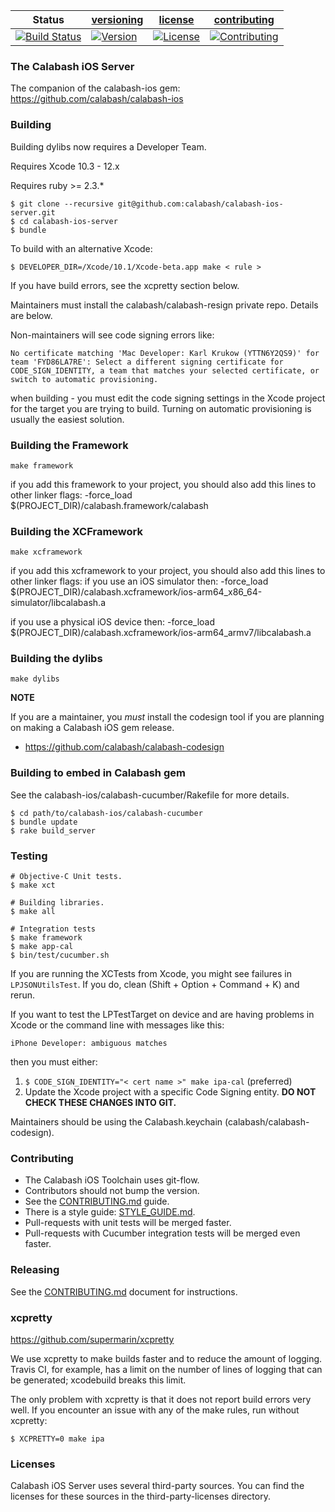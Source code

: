 | Status | [versioning](VERSIONING.md) | [license](LICENSE) | [contributing](CONTRIBUTING.md)|
|--------|-----------------------------|--------------------|--------------------------------|
|[![Build Status](https://calabash-ci.xyz/buildStatus/icon?job=calabash-ios-server/develop)](https://calabash-ci.xyz/job/calabash-ios-server/develop)| [![Version](https://img.shields.io/badge/version-0.23.4-green.svg)](https://img.shields.io/badge/version-0.23.4-green.svg) |[![License](https://img.shields.io/badge/licence-Eclipse-blue.svg)](http://opensource.org/licenses/EPL-1.0) | [![Contributing](https://img.shields.io/badge/contrib-gitflow-orange.svg)](https://www.atlassian.com/git/tutorials/comparing-workflows/gitflow-workflow/)|

### The Calabash iOS Server


The companion of the calabash-ios gem:  https://github.com/calabash/calabash-ios

### Building

Building dylibs now requires a Developer Team.

Requires Xcode 10.3 - 12.x

Requires ruby >= 2.3.*

```
$ git clone --recursive git@github.com:calabash/calabash-ios-server.git
$ cd calabash-ios-server
$ bundle
```

To build with an alternative Xcode:

```
$ DEVELOPER_DIR=/Xcode/10.1/Xcode-beta.app make < rule >
```

If you have build errors, see the xcpretty section below.

Maintainers must install the calabash/calabash-resign private repo.
Details are below.

Non-maintainers will see code signing errors like:

```
No certificate matching 'Mac Developer: Karl Krukow (YTTN6Y2QS9)' for
team 'FYD86LA7RE': Select a different signing certificate for
CODE_SIGN_IDENTITY, a team that matches your selected certificate, or
switch to automatic provisioning.
```

when building - you must edit the code signing settings in the Xcode
project for the target you are trying to build.  Turning on automatic
provisioning is usually the easiest solution.

### Building the Framework

```
make framework
```

if you add this framework to your project, you should also add this lines to other linker flags:
-force_load
$(PROJECT_DIR)/calabash.framework/calabash

### Building the XCFramework
```
make xcframework
```

if you add this xcframework to your project, you should also add this lines to other linker flags:
if you use an iOS simulator then:
-force_load
$(PROJECT_DIR)/calabash.xcframework/ios-arm64_x86_64-simulator/libcalabash.a

if you use a physical iOS device then:
-force_load
$(PROJECT_DIR)/calabash.xcframework/ios-arm64_armv7/libcalabash.a

### Building the dylibs

```
make dylibs
```

**NOTE**

If you are a maintainer, you _must_ install the codesign tool
if you are planning on making a Calabash iOS gem release.

* https://github.com/calabash/calabash-codesign

### Building to embed in Calabash gem

See the calabash-ios/calabash-cucumber/Rakefile for more details.

```
$ cd path/to/calabash-ios/calabash-cucumber
$ bundle update
$ rake build_server
```

### Testing

```
# Objective-C Unit tests.
$ make xct

# Building libraries.
$ make all

# Integration tests
$ make framework
$ make app-cal
$ bin/test/cucumber.sh
```

If you are running the XCTests from Xcode, you might see failures in
`LPJSONUtilsTest`.  If you do, clean (Shift + Option + Command + K)
and rerun.

If you want to test the LPTestTarget on device and are having problems
in Xcode or the command line with messages like this:

```
iPhone Developer: ambiguous matches
```

then you must either:

1. `$ CODE_SIGN_IDENTITY="< cert name >" make ipa-cal` (preferred)
2. Update the Xcode project with a specific Code Signing entity.  **DO
   NOT CHECK THESE CHANGES INTO GIT.**

Maintainers should be using the Calabash.keychain
(calabash/calabash-codesign).

### Contributing

* The Calabash iOS Toolchain uses git-flow.
* Contributors should not bump the version.
* See the [CONTRIBUTING.md](CONTRIBUTING.md) guide.
* There is a style guide: [STYLE\_GUIDE.md](STYLE\_GUIDE.md).
* Pull-requests with unit tests will be merged faster.
* Pull-requests with Cucumber integration tests will be merged even faster.

### Releasing

See the [CONTRIBUTING.md](CONTRIBUTING.md) document for instructions.

### xcpretty

https://github.com/supermarin/xcpretty

We use xcpretty to make builds faster and to reduce the amount of
logging.  Travis CI, for example, has a limit on the number of lines of
logging that can be generated; xcodebuild breaks this limit.

The only problem with xcpretty is that it does not report build errors
very well.  If you encounter an issue with any of the make rules, run
without xcpretty:

```
$ XCPRETTY=0 make ipa
```

### Licenses

Calabash iOS Server uses several third-party sources.  You can find the
licenses for these sources in the third-party-licenses directory.

